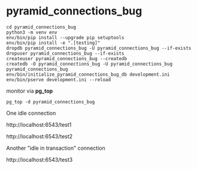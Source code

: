 pyramid_connections_bug
=======================

```
cd pyramid_connections_bug
python3 -m venv env
env/bin/pip install --upgrade pip setuptools
env/bin/pip install -e ".[testing]"
dropdb pyramid_connections_bug -U pyramid_connections_bug --if-exists
dropuser pyramid_connections_bug --if-exists
createuser pyramid_connections_bug --createdb
createdb -O pyramid_connections_bug -U pyramid_connections_bug pyramid_connections_bug
env/bin/initialize_pyramid_connections_bug_db development.ini
env/bin/pserve development.ini --reload
```

monitor via **pg_top**

```
pg_top -d pyramid_connections_bug
```



One idle connection

http://localhost:6543/test1

http://localhost:6543/test2



Another "idle in transaction" connection

http://localhost:6543/test3